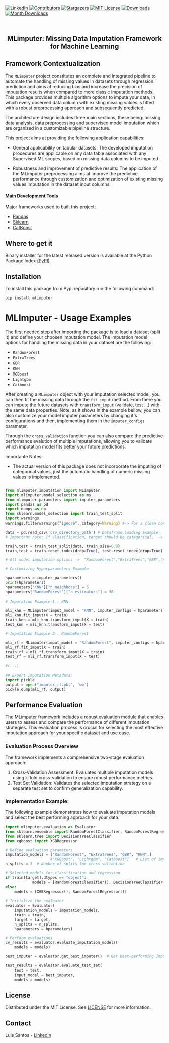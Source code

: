 [![LinkedIn][linkedin-shield]][linkedin-url]
[![Contributors][contributors-shield]][contributors-url]
[![Stargazers][stars-shield]][stars-url]
[![MIT License][license-shield]][license-url]
[![Downloads][downloads-shield]][downloads-url]
[![Month Downloads][downloads-month-shield]][downloads-month-url]

[contributors-shield]: https://img.shields.io/github/contributors/TsLu1s/MLimputer.svg?style=for-the-badge&logo=github&logoColor=white
[contributors-url]: https://github.com/TsLu1s/MLimputer/graphs/contributors
[stars-shield]: https://img.shields.io/github/stars/TsLu1s/MLimputer.svg?style=for-the-badge&logo=github&logoColor=white
[stars-url]: https://github.com/TsLu1s/MLimputer/stargazers
[license-shield]: https://img.shields.io/github/license/TsLu1s/MLimputer.svg?style=for-the-badge&logo=opensource&logoColor=white
[license-url]: https://github.com/TsLu1s/MLimputer/blob/main/LICENSE
[linkedin-shield]: https://img.shields.io/badge/-LinkedIn-black.svg?style=for-the-badge&logo=linkedin&colorB=555
[linkedin-url]: https://www.linkedin.com/in/luísfssantos/
[downloads-shield]: https://static.pepy.tech/personalized-badge/mlimputer?period=total&units=international_system&left_color=grey&right_color=blue&left_text=Total%20Downloads
[downloads-url]: https://pepy.tech/project/mlimputer
[downloads-month-shield]: https://static.pepy.tech/personalized-badge/mlimputer?period=month&units=international_system&left_color=grey&right_color=blue&left_text=Month%20Downloads
[downloads-month-url]: https://pepy.tech/project/mlimputer

<br>
<p align="center">
  <h2 align="center"> MLimputer: Missing Data Imputation Framework for Machine Learning
  <br>
  
## Framework Contextualization <a name = "ta"></a>

The `MLimputer` project constitutes an complete and integrated pipeline to automate the handling of missing values in datasets through regression prediction and aims at reducing bias and increase the precision of imputation results when compared to more classic imputation methods.
This package provides multiple algorithm options to impute your data, in which every observed data column with existing missing values is fitted with a robust preprocessing approach and subsequently predicted.

The architecture design includes three main sections, these being: missing data analysis, data preprocessing and supervised model imputation which are organized in a customizable pipeline structure.

This project aims at providing the following application capabilities:

* General applicability on tabular datasets: The developed imputation procedures are applicable on any data table associated with any Supervised ML scopes, based on missing data columns to be imputed.
    
* Robustness and improvement of predictive results: The application of the MLimputer preprocessing aims at improve the predictive performance through customization and optimization of existing missing values imputation in the dataset input columns. 
   
#### Main Development Tools <a name = "pre1"></a>

Major frameworks used to built this project: 

* [Pandas](https://pandas.pydata.org/)
* [Sklearn](https://scikit-learn.org/stable/)
* [CatBoost](https://catboost.ai/)
    
## Where to get it <a name = "ta"></a>
    
Binary installer for the latest released version is available at the Python Package Index [(PyPI)](https://pypi.org/project/mlimputer/).   

## Installation  

To install this package from Pypi repository run the following command:

```
pip install mlimputer
```

# MLImputer - Usage Examples
    
The first needed step after importing the package is to load a dataset (split it) and define your choosen imputation model.
The imputation model options for handling the missing data in your dataset are the following:
* `RandomForest`
* `ExtraTrees`
* `GBR`
* `KNN`
* `XGBoost`
* `Lightgbm`
* `Catboost`

After creating a `MLimputer` object with your imputation selected model, you can then fit the missing data through the `fit_imput` method. From there you can impute the future datasets with `transform_imput` (validate, test ...) with the same data properties. Note, as it shows in the example bellow, you can also customize your model imputer parameters by changing it's configurations and then, implementing them in the `imputer_configs` parameter.

Through the `cross_validation` function you can also compare the predictive performance evalution of multiple imputations, allowing you to validate which imputation model fits better your future predictions.

Importante Notes:

* The actual version of this package does not incorporate the imputing of categorical values, just the automatic handling of numeric missing values is implemented.

```py

from mlimputer.imputation import MLimputer
import mlimputer.model_selection as ms
from mlimputer.parameters import imputer_parameters
import pandas as pd
import numpy as np
from sklearn.model_selection import train_test_split
import warnings
warnings.filterwarnings("ignore", category=Warning) #-> For a clean console

data = pd.read_csv('csv_directory_path') # Dataframe Loading Example
# Important note: If Classification, target should be categorical.  -> data[target]=data[target].astype('object')

train,test = train_test_split(data, train_size=0.8)
train,test = train.reset_index(drop=True), test.reset_index(drop=True) # <- Required

# All model imputation options ->  "RandomForest","ExtraTrees","GBR","KNN","XGBoost","Lightgbm","Catboost"

# Customizing Hyperparameters Example

hparameters = imputer_parameters()
print(hparameters)
hparameters["KNN"]["n_neighbors"] = 5
hparameters["RandomForest"]["n_estimators"] = 30
    
# Imputation Example 1 : KNN

mli_knn = MLimputer(imput_model = "KNN", imputer_configs = hparameters)
mli_knn.fit_imput(X = train)
train_knn = mli_knn.transform_imput(X = train)
test_knn = mli_knn.transform_imput(X = test)

# Imputation Example 2 : RandomForest

mli_rf = MLimputer(imput_model = "RandomForest", imputer_configs = hparameters)
mli_rf.fit_imput(X = train)
train_rf = mli_rf.transform_imput(X = train)
test_rf = mli_rf.transform_imput(X = test)
    
#(...)

## Export Imputation Metadata
import pickle 
output = open("imputer_rf.pkl", 'wb')
pickle.dump(mli_rf, output)

```

## Performance Evaluation
The MLimputer framework includes a robust evaluation module that enables users to assess and compare the performance of different imputation strategies. This evaluation process is crucial for selecting the most effective imputation approach for your specific dataset and use case.

### Evaluation Process Overview
The framework implements a comprehensive two-stage evaluation approach:
1. Cross-Validation Assessment: Evaluates multiple imputation models using k-fold cross-validation to ensure robust performance metrics.
2. Test Set Validation: Validates the selected imputation strategy on a separate test set to confirm generalization capability.

### Implementation Example:
The following example demonstrates how to evaluate imputation models and select the best performing approach for your data:

```py
import mlimputer.evaluation as Evaluator                   
from sklearn.ensemble import RandomForestClassifier, RandomForestRegressor
from sklearn.tree import DecisionTreeClassifier
from xgboost import XGBRegressor

# Define evaluation parameters
imputation_models = ["RandomForest", "ExtraTrees", "GBR", "KNN",]
                    #"XGBoost", "Lightgbm", "Catboost"]   # List of imputation models to evaluate
n_splits = 3  # Number of splits for cross-validation

# Selected models for classification and regression
if train[target].dtypes == "object":                                      
            models = [RandomForestClassifier(), DecisionTreeClassifier()]
else:
    models = [XGBRegressor(), RandomForestRegressor()]

# Initialize the evaluator
evaluator = Evaluator(
    imputation_models = imputation_models,  
    train = train,
    target = target,
    n_splits = n_splits,     
    hparameters = hparameters)

# Perform evaluations
cv_results = evaluator.evaluate_imputation_models(
    models = models)

best_imputer = evaluator.get_best_imputer()  # Get best-performing imputation model

test_results = evaluator.evaluate_test_set(
    test = test,
    imput_model = best_imputer,
    models = models)

```
    
## License

Distributed under the MIT License. See [LICENSE](https://github.com/TsLu1s/TSForecasting/blob/main/LICENSE) for more information.

## Contact 
 
Luis Santos - [LinkedIn](https://www.linkedin.com/in/lu%C3%ADsfssantos/)
